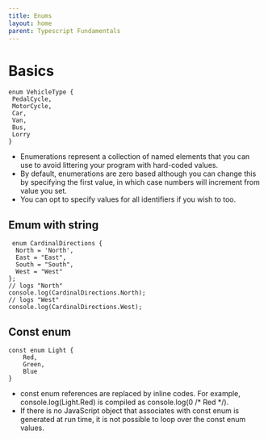 ```yaml
---
title: Enums
layout: home
parent: Typescript Fundamentals
---
```


# Basics
 
```tsx
enum VehicleType {
 PedalCycle,
 MotorCycle,
 Car,
 Van,
 Bus,
 Lorry
}
```

* Enumerations represent a collection of named elements that you can use to avoid littering your program with hard-coded values.
* By default, enumerations are zero based although you can change this by specifying the first value, in which case numbers will 
increment from value you set. 
* You can opt to specify values for all identifiers if you wish to too.

## Emum with string
```tsx
 enum CardinalDirections {
  North = 'North',
  East = "East",
  South = "South",
  West = "West"
};
// logs "North"
console.log(CardinalDirections.North);
// logs "West"
console.log(CardinalDirections.West);
```

## Const enum
```tsx
const enum Light {
    Red,
    Green,
    Blue
}
```

* const enum references are replaced by inline codes. For example, console.log(Light.Red) is compiled as console.log(0 /* Red */).
* If there is no JavaScript object that associates with const enum is generated at run time, it is not possible to loop over the const enum values.

